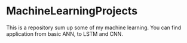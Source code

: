 # MachineLearningProjects
 
This is a repository sum up some of my machine learning. You can find application from basic ANN, to LSTM and CNN.
